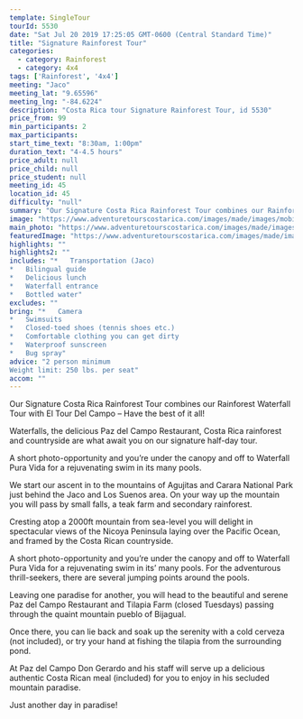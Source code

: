 ```yaml
---
template: SingleTour
tourId: 5530
date: "Sat Jul 20 2019 17:25:05 GMT-0600 (Central Standard Time)"
title: "Signature Rainforest Tour"
categories: 
  - category: Rainforest
  - category: 4x4
tags: ['Rainforest', '4x4']
meeting: "Jaco"
meeting_lat: "9.65596"
meeting_lng: "-84.6224"
description: "Costa Rica tour Signature Rainforest Tour, id 5530"
price_from: 99
min_participants: 2
max_participants: 
start_time_text: "8:30am, 1:00pm"
duration_text: "4-4.5 hours"
price_adult: null
price_child: null
price_student: null
meeting_id: 45
location_id: 45
difficulty: "null"
summary: "Our Signature Costa Rica Rainforest Tour combines our Rainforest Waterfall Tour with El Tour Del Campo – Have the best of it all!"
image: "https://www.adventuretourscostarica.com/images/made/images/mobile/Costa_Rica-Waterfall-Tours8_269_250_c1.jpg"
main_photo: "https://www.adventuretourscostarica.com/images/made/images/mobile/Costa_Rica-Waterfall-Tours8_269_250_c1.jpg"
featuredImage: "https://www.adventuretourscostarica.com/images/made/images/mobile/Costa_Rica-Waterfall-Tours8_269_250_c1.jpg"
highlights: ""
highlights2: ""
includes: "*   Transportation (Jaco)
*   Bilingual guide
*   Delicious lunch
*   Waterfall entrance
*   Bottled water"
excludes: ""
bring: "*   Camera
*   Swimsuits
*   Closed-toed shoes (tennis shoes etc.)
*   Comfortable clothing you can get dirty
*   Waterproof sunscreen
*   Bug spray"
advice: "2 person minimum  
Weight limit: 250 lbs. per seat"
accom: ""
---
```

Our Signature Costa Rica Rainforest Tour combines our Rainforest Waterfall Tour with El Tour Del Campo – Have the best of it all!

Waterfalls, the delicious Paz del Campo Restaurant, Costa Rica rainforest and countryside are what await you on our signature half-day tour.

A short photo-opportunity and you’re under the canopy and off to Waterfall Pura Vida for a rejuvenating swim in its many pools.

We start our ascent in to the mountains of Agujitas and Carara National Park just behind the Jaco and Los Suenos area. On your way up the mountain you will pass by small falls, a teak farm and secondary rainforest.

Cresting atop a 2000ft mountain from sea-level you will delight in spectacular views of the Nicoya Peninsula laying over the Pacific Ocean, and framed by the Costa Rican countryside.

A short photo-opportunity and you’re under the canopy and off to Waterfall Pura Vida for a rejuvenating swim in its’ many pools. For the adventurous thrill-seekers, there are several jumping points around the pools.

Leaving one paradise for another, you will head to the beautiful and serene Paz del Campo Restaurant and Tilapia Farm (closed Tuesdays) passing through the quaint mountain pueblo of Bijagual.

Once there, you can lie back and soak up the serenity with a cold cerveza (not included), or try your hand at fishing the tilapia from the surrounding pond.

At Paz del Campo Don Gerardo and his staff will serve up a delicious authentic Costa Rican meal (included) for you to enjoy in his secluded mountain paradise.

Just another day in paradise!